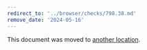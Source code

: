 ```yaml
---
redirect_to: '../browser/checks/798.38.md'
remove_date: '2024-05-16'
---
```


This document was moved to [another location](../browser/checks/798.38.md).

<!-- This redirect file can be deleted after 2024-05-16. -->
<!-- Redirects that point to other docs in the same project expire in three months. -->
<!-- Redirects that point to docs in a different project or site (for example, link is not relative and starts with `https:`) expire in one year. -->
<!-- Before deletion, see: https://docs.gitlab.com/ee/development/documentation/redirects.html -->
